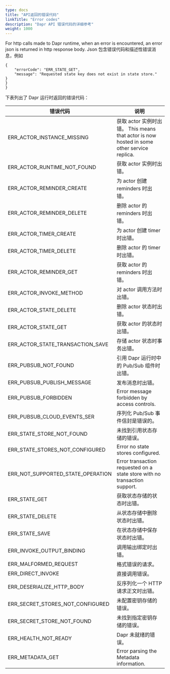 ```yaml
---
type: docs
title: "API返回的错误代码"
linkTitle: "Error codes"
description: "Dapr API 错误代码的详细参考"
weight: 1000
---
```


For http calls made to Dapr runtime, when an error is encountered, an error json is returned in http response body. Json 包含错误代码和描述性错误消息，例如
```
{
    "errorCode": "ERR_STATE_GET",
    "message": "Requested state key does not exist in state store."
}
}
}
```

下表列出了 Dapr 运行时返回的错误代码：

| 错误代码                                  | 说明                                                                                 |
| ------------------------------------- | ---------------------------------------------------------------------------------- |
| ERR_ACTOR_INSTANCE_MISSING          | 获取 actor 实例时出错。 This means that actor is now hosted in some other service replica. |
| ERR_ACTOR_RUNTIME_NOT_FOUND       | 获取 actor 实例时出错。                                                                    |
| ERR_ACTOR_REMINDER_CREATE           | 为 actor 创建 reminders 时出错。                                                          |
| ERR_ACTOR_REMINDER_DELETE           | 删除 actor 的 reminders 时出错。                                                          |
| ERR_ACTOR_TIMER_CREATE              | 为 actor 创建 timer 时出错。                                                              |
| ERR_ACTOR_TIMER_DELETE              | 删除 actor 的 timer 时出错。                                                              |
| ERR_ACTOR_REMINDER_GET              | 获取 actor 的 reminders 时出错。                                                          |
| ERR_ACTOR_INVOKE_METHOD             | 对 actor 调用方法时出错。                                                                   |
| ERR_ACTOR_STATE_DELETE              | 删除 actor 状态时出错。                                                                    |
| ERR_ACTOR_STATE_GET                 | 获取 actor 的状态时出错。                                                                   |
| ERR_ACTOR_STATE_TRANSACTION_SAVE  | 存储 actor 状态时事务出错。                                                                  |
| ERR_PUBSUB_NOT_FOUND                | 引用 Dapr 运行时中的 Pub/Sub 组件时出错。                                                       |
| ERR_PUBSUB_PUBLISH_MESSAGE          | 发布消息时出错。                                                                           |
| ERR_PUBSUB_FORBIDDEN                | Error message forbidden by access controls.                                        |
| ERR_PUBSUB_CLOUD_EVENTS_SER       | 序列化 Pub/Sub 事件信封是错误的。                                                              |
| ERR_STATE_STORE_NOT_FOUND         | 未找到引用状态存储的错误。                                                                      |
| ERR_STATE_STORES_NOT_CONFIGURED   | Error no state stores configured.                                                  |
| ERR_NOT_SUPPORTED_STATE_OPERATION | Error transaction requested on a state store with no transaction support.          |
| ERR_STATE_GET                       | 获取状态存储的状态时出错。                                                                      |
| ERR_STATE_DELETE                    | 从状态存储中删除状态时出错。                                                                     |
| ERR_STATE_SAVE                      | 在状态存储中保存状态时出错。                                                                     |
| ERR_INVOKE_OUTPUT_BINDING           | 调用输出绑定时出错。                                                                         |
| ERR_MALFORMED_REQUEST               | 格式错误的请求。                                                                           |
| ERR_DIRECT_INVOKE                   | 直接调用错误。                                                                            |
| ERR_DESERIALIZE_HTTP_BODY           | 反序列化一个 HTTP 请求正文时出错。                                                               |
| ERR_SECRET_STORES_NOT_CONFIGURED  | 未配置密钥存储的错误。                                                                        |
| ERR_SECRET_STORE_NOT_FOUND        | 未找到指定密钥存储的错误。                                                                      |
| ERR_HEALTH_NOT_READY                | Dapr 未就绪的错误。                                                                       |
| ERR_METADATA_GET                    | Error parsing the Metadata information.                                            |
